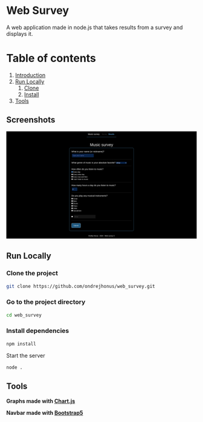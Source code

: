 
#  Web Survey
A web application made in node.js that takes results from a survey 
and displays it. 

# Table of contents  
1. [Introduction](#web-survey)  
2. [Run Locally](#run-locally)  
    1. [Clone](#clone-the-project)  
    1. [Install](#install-dependencies)  
3. [Tools](#tools)  

## Screenshots  

![App Screenshot](screenshots/survey.png)

## Run Locally  

### Clone the project  

~~~bash  
git clone https://github.com/ondrejhonus/web_survey.git
~~~

### Go to the project directory  

~~~bash  
cd web_survey
~~~

### Install dependencies  

~~~bash  
npm install
~~~

Start the server  

~~~bash  
node .
~~~

## Tools

**Graphs made with [Chart.js](https://www.chartjs.org/)**

**Navbar made with [Bootstrap5](https://getbootstrap.com/)**